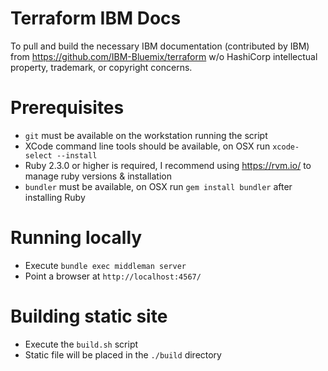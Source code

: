 # Terraform IBM Docs
To pull and build the necessary IBM documentation (contributed by IBM) from https://github.com/IBM-Bluemix/terraform w/o HashiCorp intellectual property, trademark, or copyright concerns.

# Prerequisites

- `git` must be available on the workstation running the script
- XCode command line tools should be available, on OSX run `xcode-select --install`
- Ruby 2.3.0 or higher is required, I recommend using https://rvm.io/ to manage ruby versions & installation
- `bundler` must be available, on OSX run `gem install bundler` after installing Ruby

# Running locally

- Execute `bundle exec middleman server`
- Point a browser at `http://localhost:4567/`

# Building static site

- Execute the `build.sh` script
- Static file will be placed in the `./build` directory
